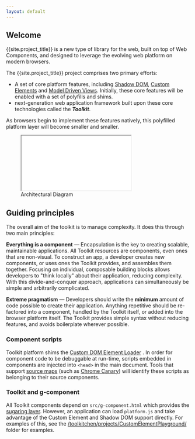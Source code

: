 ```yaml
---
layout: default
---
```


## Welcome

<p class="lead">
{{site.project_title}} is a new type of library for the web, built on top of Web Components,
and designed to leverage the evolving web platform on modern browsers.
</p>

The {{site.project_title}} project comprises two primary efforts:

- A set of core platform features, including [Shadow DOM](/platform/shadow-dom-shim.html),
[Custom Elements](/platform/custom-elements.html) and [Model Driven Views](/platform/mdv.html).
Initially, these core features will be enabled with a set of polyfills and shims.
- next-generation web application framework built upon these core technologies called the **_Toolkit_**.
</ul>

As browsers begin to implement these features natively, this polyfilled platform
layer will become smaller and smaller.

<figure id="architecture-diagram">
  <!-- <img src="/images/architecture-diagram.svg" alt="Architecture Diagram" titld="Architecture Diagram"> -->
  <iframe src="/images/architecture-diagram.svg" seamless></iframe>
  <figcaption>Architectural Diagram</figcaption>
</figure>

## Guiding principles

The overall aim of the toolkit is to manage complexity. It does this through two main principles:

**Everything is a component** — Encapsulation is the key to creating scalable, maintainable applications. All Toolkit resources are components, even ones that are non-visual. To construct an app, a developer creates new components, or uses ones the Toolkit provides, and assembles them together. Focusing on individual, composable building blocks allows developers to "think locally" about their application, reducing complexity. With this divide-and-conquer approach, applications can simultaneously be simple and arbitrarily complicated.

**Extreme pragmatism** — Developers should write the **minimum** amount of code possible to create their application. Anything repetitive should be re-factored into a component, handled by the Toolkit itself, or added into the browser platform itself. The Toolkit provides simple syntax without reducing features, and avoids boilerplate wherever possible.

### Component scripts

Toolkit platform shims the <a href="https://dvcs.w3.org/hg/webcomponents/raw-file/tip/explainer/index.html#external-custom-elements-and-decorators">Custom DOM Element Loader</a> . In order for component code to be debuggable at run-time, scripts embedded in components are injected into <code>&lt;head&gt;</code> in the main document. Tools that support <a href="http://www.html5rocks.com/en/tutorials/developertools/sourcemaps/">source maps</a> (such as <a href="https://www.google.com/intl/en/chrome/browser/canary.html">Chrome Canary</a>) will identify these scripts as belonging to their source components.

### Toolkit and g-component

All Toolkit components depend on `src/g-component.html` which provides the [sugaring layer](/toolkit-kernel-explainer.html). However, an application can load `platform.js` and take advantage of the Custom Element and Shadow DOM support directly. For examples of this, see the [/toolkitchen/projects/CustomElementPlayground/](https://github.com/toolkitchen/projects/tree/master/CustomElementsPlayground) folder for examples.

